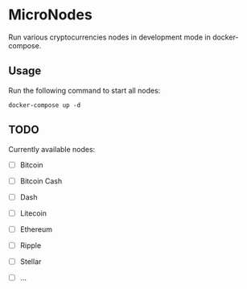# MicroNodes

Run various cryptocurrencies nodes in development mode in docker-compose.

## Usage

Run the following command to start all nodes:

    docker-compose up -d

## TODO

Currently available nodes:

  * [ ] Bitcoin
  * [ ] Bitcoin Cash
  * [ ] Dash
  * [ ] Litecoin
  * [ ] Ethereum
  * [ ] Ripple
  * [ ] Stellar
  * [ ] …

